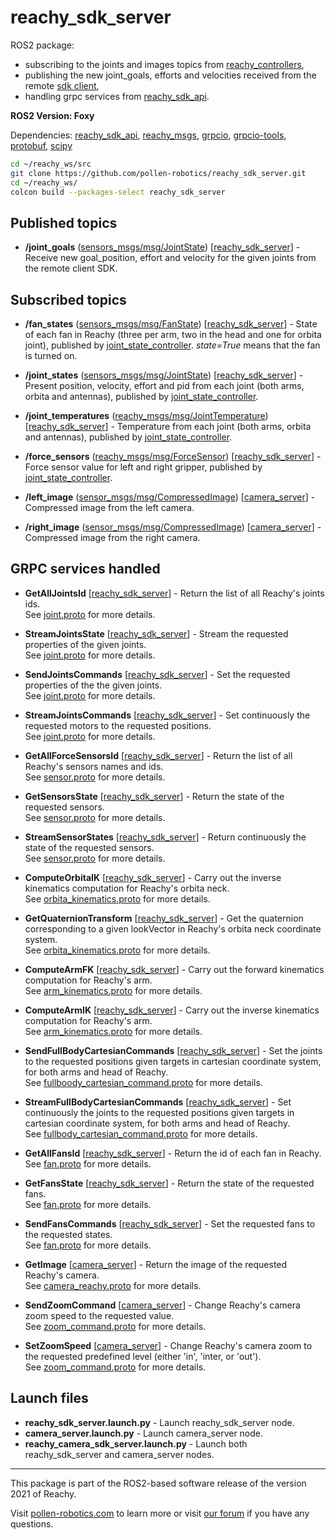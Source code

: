 # reachy_sdk_server

ROS2 package:
* subscribing to the joints and images topics from [reachy_controllers](https://github.com/pollen-robotics/reachy_controllers), 
* publishing the new joint_goals, efforts and velocities received from the remote [sdk client](https://github.com/pollen-robotics/reachy-sdk/tree/main/reachy_sdk),
* handling grpc services from [reachy_sdk_api](https://github.com/pollen-robotics/reachy-sdk-api).

**ROS2 Version: Foxy**

Dependencies: [reachy_sdk_api](https://github.com/pollen-robotics/reachy-sdk-api),
[reachy_msgs](https://github.com/pollen-robotics/reachy_msgs),
[grpcio](https://pypi.org/project/grpcio/),
[grpcio-tools](https://pypi.org/project/grpcio-tools/),
[protobuf](https://pypi.org/project/protobuf/),
[scipy](https://pypi.org/project/scipy/)

```bash
cd ~/reachy_ws/src
git clone https://github.com/pollen-robotics/reachy_sdk_server.git
cd ~/reachy_ws/
colcon build --packages-select reachy_sdk_server
```

## Published topics

* **/joint_goals** ([sensors_msgs/msg/JointState](http://docs.ros.org/en/api/sensor_msgs/html/msg/JointState.html))
[[reachy_sdk_server](https://github.com/pollen-robotics/reachy_sdk_server/blob/master/reachy_sdk_server/reachy_sdk_server.py)] - 
Receive new goal_position, effort and velocity for the given joints from the remote client SDK.

## Subscribed topics

* **/fan_states** ([sensors_msgs/msg/FanState](https://github.com/pollen-robotics/reachy_msgs/blob/master/msg/FanState.msg))
[[reachy_sdk_server](https://github.com/pollen-robotics/reachy_sdk_server/blob/master/reachy_sdk_server/reachy_sdk_server.py)] - State of each fan in Reachy (three per arm, two in the head and one for orbita joint), published by
[joint_state_controller](https://github.com/pollen-robotics/reachy_controllers/blob/master/reachy_controllers/joint_state_controller.py). *state=True* means that the fan is turned on.

* **/joint_states** ([sensors_msgs/msg/JointState](http://docs.ros.org/en/api/sensor_msgs/html/msg/JointState.html))
[[reachy_sdk_server](https://github.com/pollen-robotics/reachy_sdk_server/blob/master/reachy_sdk_server/reachy_sdk_server.py)] - Present
position, velocity, effort and pid from each joint (both arms, orbita and antennas), published by
[joint_state_controller](https://github.com/pollen-robotics/reachy_controllers/blob/master/reachy_controllers/joint_state_controller.py).

* **/joint_temperatures** ([reachy_msgs/msg/JointTemperature](https://github.com/pollen-robotics/reachy_msgs/blob/master/msg/JointTemperature.msg))
[[reachy_sdk_server](https://github.com/pollen-robotics/reachy_sdk_server/blob/master/reachy_sdk_server/reachy_sdk_server.py)] -
Temperature from each joint (both arms, orbita and antennas), published by
[joint_state_controller](https://github.com/pollen-robotics/reachy_controllers/blob/master/reachy_controllers/joint_state_controller.py).

* **/force_sensors** ([reachy_msgs/msg/ForceSensor](https://github.com/pollen-robotics/reachy_msgs/blob/master/msg/ForceSensor.msg))
[[reachy_sdk_server](https://github.com/pollen-robotics/reachy_sdk_server/blob/master/reachy_sdk_server/reachy_sdk_server.py)] - 
Force sensor value for left and right gripper, published by
[joint_state_controller](https://github.com/pollen-robotics/reachy_controllers/blob/master/reachy_controllers/joint_state_controller.py).

* **/left_image** ([sensor_msgs/msg/CompressedImage](https://docs.ros.org/en/api/sensor_msgs/html/msg/CompressedImage.html))
[[camera_server](https://github.com/pollen-robotics/reachy_sdk_server/blob/master/reachy_sdk_server/camera_server.py)] -
Compressed image from the left camera.

* **/right_image** ([sensor_msgs/msg/CompressedImage](https://docs.ros.org/en/api/sensor_msgs/html/msg/CompressedImage.html))
[[camera_server](https://github.com/pollen-robotics/reachy_sdk_server/blob/master/reachy_sdk_server/camera_server.py)] -
Compressed image from the right camera.

## GRPC services handled
* **GetAllJointsId** [[reachy_sdk_server](https://github.com/pollen-robotics/reachy_sdk_server/blob/master/reachy_sdk_server/reachy_sdk_server.py)] - 
Return the list of all Reachy's joints ids. <br> See [joint.proto](https://github.com/pollen-robotics/reachy-sdk-api/blob/main/protos/joint.proto)
for more details. 

* **StreamJointsState** [[reachy_sdk_server](https://github.com/pollen-robotics/reachy_sdk_server/blob/master/reachy_sdk_server/reachy_sdk_server.py)] - 
Stream the requested properties of the given joints. <br> See [joint.proto](https://github.com/pollen-robotics/reachy-sdk-api/blob/main/protos/joint.proto)
for more details.

* **SendJointsCommands** [[reachy_sdk_server](https://github.com/pollen-robotics/reachy_sdk_server/blob/master/reachy_sdk_server/reachy_sdk_server.py)] -
Set the requested properties of the the given joints. <br> See [joint.proto](https://github.com/pollen-robotics/reachy-sdk-api/blob/main/protos/joint.proto)
for more details.

* **StreamJointsCommands** [[reachy_sdk_server](https://github.com/pollen-robotics/reachy_sdk_server/blob/master/reachy_sdk_server/reachy_sdk_server.py)] -
Set continuously the requested motors to the requested positions. <br> See [joint.proto](https://github.com/pollen-robotics/reachy-sdk-api/blob/main/protos/joint.proto) for more details.

* **GetAllForceSensorsId** [[reachy_sdk_server](https://github.com/pollen-robotics/reachy_sdk_server/blob/master/reachy_sdk_server/reachy_sdk_server.py)] -
Return the list of all Reachy's sensors names and ids. <br> See [sensor.proto](https://github.com/pollen-robotics/reachy-sdk-api/blob/main/protos/sensor.proto)
for more details.

* **GetSensorsState** [[reachy_sdk_server](https://github.com/pollen-robotics/reachy_sdk_server/blob/master/reachy_sdk_server/reachy_sdk_server.py)] - 
Return the state of the requested sensors.  <br> See [sensor.proto](https://github.com/pollen-robotics/reachy-sdk-api/blob/main/protos/sensor.proto)
for more details.

* **StreamSensorStates** [[reachy_sdk_server](https://github.com/pollen-robotics/reachy_sdk_server/blob/master/reachy_sdk_server/reachy_sdk_server.py)] -
Return continuously the state of the requested sensors.  <br> See [sensor.proto](https://github.com/pollen-robotics/reachy-sdk-api/blob/main/protos/sensor.proto)
for more details.

* **ComputeOrbitaIK** [[reachy_sdk_server](https://github.com/pollen-robotics/reachy_sdk_server/blob/master/reachy_sdk_server/reachy_sdk_server.py)] -
Carry out the inverse kinematics computation for Reachy's orbita neck. <br> See [orbita_kinematics.proto](https://github.com/pollen-robotics/reachy-sdk-api/blob/main/protos/orbita_kinematics.proto) for more details.

* **GetQuaternionTransform** [[reachy_sdk_server](https://github.com/pollen-robotics/reachy_sdk_server/blob/master/reachy_sdk_server/reachy_sdk_server.py)] -
Get the quaternion corresponding to a given lookVector in Reachy's orbita neck coordinate system. <br> See [orbita_kinematics.proto](https://github.com/pollen-robotics/reachy-sdk-api/blob/main/protos/orbita_kinematics.proto) for more details.

* **ComputeArmFK** [[reachy_sdk_server](https://github.com/pollen-robotics/reachy_sdk_server/blob/master/reachy_sdk_server/reachy_sdk_server.py)] -
Carry out the forward kinematics computation for Reachy's arm. <br> See [arm_kinematics.proto](https://github.com/pollen-robotics/reachy-sdk-api/blob/main/protos/arm_kinematics.proto) for more details.

* **ComputeArmIK** [[reachy_sdk_server](https://github.com/pollen-robotics/reachy_sdk_server/blob/master/reachy_sdk_server/reachy_sdk_server.py)] -
Carry out the inverse kinematics computation for Reachy's arm. <br> See [arm_kinematics.proto](https://github.com/pollen-robotics/reachy-sdk-api/blob/main/protos/arm_kinematics.proto) for more details.

* **SendFullBodyCartesianCommands** [[reachy_sdk_server](https://github.com/pollen-robotics/reachy_sdk_server/blob/master/reachy_sdk_server/reachy_sdk_server.py)] - Set the joints to the requested positions given targets in cartesian coordinate system, for both arms and head of Reachy. <br> See [fullboody_cartesian_command.proto](https://github.com/pollen-robotics/reachy-sdk-api/blob/main/protos/fullbody_cartesian_command.proto) for more details.

* **StreamFullBodyCartesianCommands** [[reachy_sdk_server](https://github.com/pollen-robotics/reachy_sdk_server/blob/master/reachy_sdk_server/reachy_sdk_server.py)] - Set continuously the joints to the requested positions given targets in cartesian coordinate system, for both arms and head of Reachy. <br> See [fullbody_cartesian_command.proto](https://github.com/pollen-robotics/reachy-sdk-api/blob/main/protos/fullbody_cartesian_command.proto) for more details.

* **GetAllFansId** [[reachy_sdk_server](https://github.com/pollen-robotics/reachy_sdk_server/blob/master/reachy_sdk_server/reachy_sdk_server.py)] - Return the id of each fan in Reachy. <br> See [fan.proto](https://github.com/pollen-robotics/reachy-sdk-api/blob/main/protos/fan.proto) for more details.

* **GetFansState** [[reachy_sdk_server](https://github.com/pollen-robotics/reachy_sdk_server/blob/master/reachy_sdk_server/reachy_sdk_server.py)] - Return the state of the requested fans. <br> See [fan.proto](https://github.com/pollen-robotics/reachy-sdk-api/blob/main/protos/fan.proto) for more details.

* **SendFansCommands** [[reachy_sdk_server](https://github.com/pollen-robotics/reachy_sdk_server/blob/master/reachy_sdk_server/reachy_sdk_server.py)] - Set the requested fans to the requested states. <br> See [fan.proto](https://github.com/pollen-robotics/reachy-sdk-api/blob/main/protos/fan.proto) for more details.

* **GetImage** [[camera_server](https://github.com/pollen-robotics/reachy_sdk_server/blob/master/reachy_sdk_server/camera_server.py)] -
Return the image of the requested Reachy's camera. <br> See [camera_reachy.proto](https://github.com/pollen-robotics/reachy-sdk-api/blob/main/protos/camera_reachy.proto) for more details.

* **SendZoomCommand** [[camera_server](https://github.com/pollen-robotics/reachy_sdk_server/blob/master/reachy_sdk_server/camera_server.py)] - Change Reachy's camera zoom speed to the requested value. <br> See [zoom_command.proto](https://github.com/pollen-robotics/reachy-sdk-api/blob/main/protos/zoom_command.proto) for more details.

* **SetZoomSpeed** [[camera_server](https://github.com/pollen-robotics/reachy_sdk_server/blob/master/reachy_sdk_server/camera_server.py)] - Change Reachy's camera zoom to the requested predefined level (either 'in', 'inter, or 'out'). <br> See [zoom_command.proto](https://github.com/pollen-robotics/reachy-sdk-api/blob/main/protos/zoom_command.proto) for more details.

## Launch files
* **reachy_sdk_server.launch.py** - Launch reachy_sdk_server node.
* **camera_server.launch.py** - Launch camera_server node.
* **reachy_camera_sdk_server.launch.py** - Launch both reachy_sdk_server and camera_server nodes.

---
This package is part of the ROS2-based software release of the version 2021 of Reachy.

Visit [pollen-robotics.com](https://pollen-robotics.com) to learn more or visit [our forum](https://forum.pollen-robotics.com) if you have any questions.

